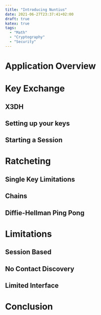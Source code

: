 ```yaml
---
title: "Introducing Nuntius"
date: 2021-06-27T23:37:41+02:00
draft: true
katex: true
tags:
  - "Math"
  - "Cryptography"
  - "Security"
---
```


# Application Overview

# Key Exchange

## X3DH

## Setting up your keys

## Starting a Session

# Ratcheting

## Single Key Limitations

## Chains

## Diffie-Hellman Ping Pong

# Limitations

## Session Based

## No Contact Discovery

## Limited Interface

# Conclusion
